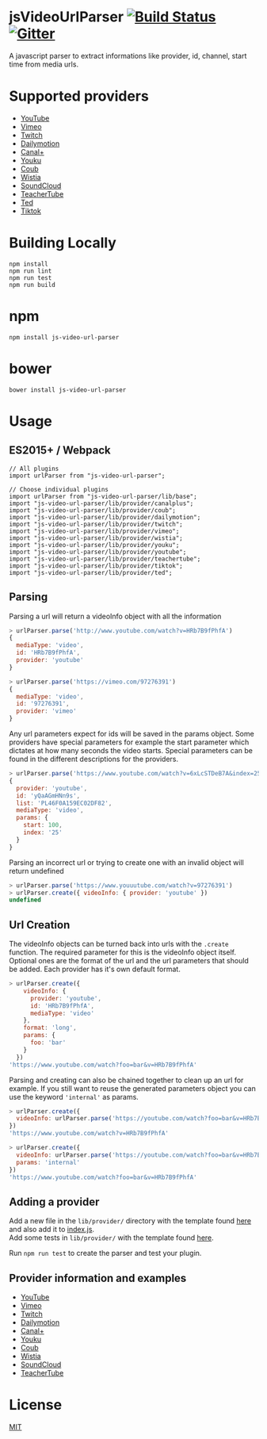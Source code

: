 # jsVideoUrlParser [![Build Status](https://travis-ci.org/Zod-/jsVideoUrlParser.svg)](https://travis-ci.org/Zod-/jsVideoUrlParser) [![Gitter](https://badges.gitter.im/Zod-/jsVideoUrlParser.svg)](https://gitter.im/Zod-/jsVideoUrlParser?utm_source=badge&utm_medium=badge&utm_campaign=pr-badge)

A javascript parser to extract informations like provider, id, channel, start time from media urls.

# Supported providers
 - [YouTube](https://www.youtube.com/)
 - [Vimeo](https://vimeo.com/)
 - [Twitch](https://www.twitch.tv/)
 - [Dailymotion](https://www.dailymotion.com)
 - [Canal+](https://www.mycanal.fr/)
 - [Youku](https://www.youku.com/)
 - [Coub](https://coub.com/)
 - [Wistia](https://wistia.com/)
 - [SoundCloud](https://soundcloud.com/)
 - [TeacherTube](https://www.teachertube.com)
 - [Ted](https://www.ted.com)
 - [Tiktok](https://www.tiktok.com)


# Building Locally

```
npm install
npm run lint
npm run test
npm run build
```

# npm

```
npm install js-video-url-parser
```

# bower

```shell
bower install js-video-url-parser
```

# Usage

## ES2015+ / Webpack

```
// All plugins
import urlParser from "js-video-url-parser";

// Choose individual plugins
import urlParser from "js-video-url-parser/lib/base";
import "js-video-url-parser/lib/provider/canalplus";
import "js-video-url-parser/lib/provider/coub";
import "js-video-url-parser/lib/provider/dailymotion";
import "js-video-url-parser/lib/provider/twitch";
import "js-video-url-parser/lib/provider/vimeo";
import "js-video-url-parser/lib/provider/wistia";
import "js-video-url-parser/lib/provider/youku";
import "js-video-url-parser/lib/provider/youtube";
import "js-video-url-parser/lib/provider/teachertube";
import "js-video-url-parser/lib/provider/tiktok";
import "js-video-url-parser/lib/provider/ted";
```

## Parsing

Parsing a url will return a videoInfo object with all the information

```javascript
> urlParser.parse('http://www.youtube.com/watch?v=HRb7B9fPhfA')
{
  mediaType: 'video',
  id: 'HRb7B9fPhfA',
  provider: 'youtube'
}

> urlParser.parse('https://vimeo.com/97276391')
{
  mediaType: 'video',
  id: '97276391',
  provider: 'vimeo'
}
```

Any url parameters expect for ids will be saved in the params object. Some
providers have special parameters for example the start parameter which dictates
at how many seconds the video starts. Special parameters can be found in the
different descriptions for the providers.

```javascript
> urlParser.parse('https://www.youtube.com/watch?v=6xLcSTDeB7A&index=25&list=PL46F0A159EC02DF82&t=1m40')
{
  provider: 'youtube',
  id: 'yQaAGmHNn9s',
  list: 'PL46F0A159EC02DF82',
  mediaType: 'video',
  params: {
    start: 100,
    index: '25'
  }
}
```

Parsing an incorrect url or trying to create one with an invalid object will return undefined

```javascript
> urlParser.parse('https://www.youuutube.com/watch?v=97276391')
> urlParser.create({ videoInfo: { provider: 'youtube' })
undefined
```

## Url Creation

The videoInfo objects can be turned back into urls with the `.create` function.
The required parameter for this is the videoInfo object itself. Optional ones are
the format of the url and the url parameters that should be added. Each provider
has it's own default format.

```javascript
> urlParser.create({
    videoInfo: {
      provider: 'youtube',
      id: 'HRb7B9fPhfA',
      mediaType: 'video'
    },
    format: 'long',
    params: {
      foo: 'bar'
    }
  })
'https://www.youtube.com/watch?foo=bar&v=HRb7B9fPhfA'
```

Parsing and creating can also be chained together to clean up an url for example.
If you still want to reuse the generated parameters object you can use the keyword
`'internal'` as params.

```javascript
> urlParser.create({
  videoInfo: urlParser.parse('https://youtube.com/watch?foo=bar&v=HRb7B9fPhfA')
})
'https://www.youtube.com/watch?v=HRb7B9fPhfA'

> urlParser.create({
  videoInfo: urlParser.parse('https://youtube.com/watch?foo=bar&v=HRb7B9fPhfA'),
  params: 'internal'
})
'https://www.youtube.com/watch?foo=bar&v=HRb7B9fPhfA'
```

## Adding a provider

Add a new file in the `lib/provider/` directory with the template found [here](lib/provider/template.js) and also add it to [index.js](lib/index.js).
<br>
Add some tests in `lib/provider/` with the template found
[here](lib/provider/template.test.js).

Run `npm run test` to create the parser and test your plugin.

## Provider information and examples

- [YouTube](https://github.com/Zod-/jsVideoUrlParser/wiki/YouTube)
- [Vimeo](https://github.com/Zod-/jsVideoUrlParser/wiki/Vimeo)
- [Twitch](https://github.com/Zod-/jsVideoUrlParser/wiki/Twitch)
- [Dailymotion](https://github.com/Zod-/jsVideoUrlParser/wiki/Dailymotion)
- [Canal+](https://github.com/Zod-/jsVideoUrlParser/wiki/Canal-)
- [Youku](https://github.com/Zod-/jsVideoUrlParser/wiki/Youku)
- [Coub](https://github.com/Zod-/jsVideoUrlParser/wiki/Coub)
- [Wistia](https://github.com/Zod-/jsVideoUrlParser/wiki/Wistia)
- [SoundCloud](https://github.com/Zod-/jsVideoUrlParser/wiki/SoundCloud)
- [TeacherTube](https://github.com/Zod-/jsVideoUrlParser/wiki/TeacherTube)

# License

[MIT](https://github.com/Zod-/jsVideoUrlParser/blob/master/LICENSE)
